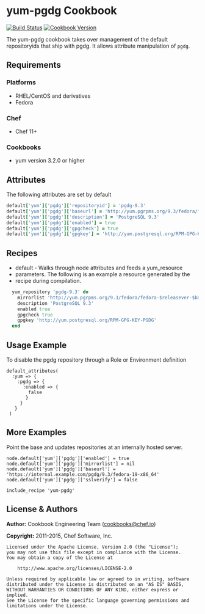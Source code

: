 # yum-pgdg Cookbook
[![Build Status](https://travis-ci.org/chef-cookbooks/yum-pgdg.svg?branch=master)](http://travis-ci.org/chef-cookbooks/yum-pgdg) [![Cookbook Version](https://img.shields.io/cookbook/v/yum-pgdg.svg)](https://supermarket.chef.io/cookbooks/yum-pgdg)

The yum-pgdg cookbook takes over management of the default repositoryids that ship with pgdg. It allows attribute manipulation of `pgdg`.

## Requirements
### Platforms
- RHEL/CentOS and derivatives
- Fedora

### Chef
- Chef 11+

### Cookbooks
- yum version 3.2.0 or higher

## Attributes
The following attributes are set by default

```ruby
default['yum']['pgdg']['repositoryid'] = 'pgdg-9.3'
default['yum']['pgdg']['baseurl'] = 'http://yum.pgrpms.org/9.3/fedora/fedora-$releasever-$basearch'
default['yum']['pgdg']['description'] = 'PostgreSQL 9.3'
default['yum']['pgdg']['enabled'] = true
default['yum']['pgdg']['gpgcheck'] = true
default['yum']['pgdg']['gpgkey'] = 'http://yum.postgresql.org/RPM-GPG-KEY-PGDG'
```

## Recipes
- default - Walks through node attributes and feeds a yum_resource
- parameters. The following is an example a resource generated by the
- recipe during compilation.

```ruby
  yum_repository 'pgdg-9.3' do
    mirrorlist 'http://yum.pgrpms.org/9.3/fedora/fedora-$releasever-$basearch'
    description 'PostgreSQL 9.3'
    enabled true
    gpgcheck true
    gpgkey 'http://yum.postgresql.org/RPM-GPG-KEY-PGDG'
  end
```

## Usage Example
To disable the pgdg repository through a Role or Environment definition

```
default_attributes(
  :yum => {
    :pgdg => {
      :enabled => {
        false
       }
     }
   }
 )
```

## More Examples
Point the base and updates repositories at an internally hosted server.

```
node.default['yum']['pgdg']['enabled'] = true
node.default['yum']['pgdg']['mirrorlist'] = nil
node.default['yum']['pgdg']['baseurl'] = 'https://internal.example.com/pgdg/9.3/fedora-19-x86_64'
node.default['yum']['pgdg']['sslverify'] = false

include_recipe 'yum-pgdg'
```

## License & Authors
**Author:** Cookbook Engineering Team ([cookbooks@chef.io](mailto:cookbooks@chef.io))

**Copyright:** 2011-2015, Chef Software, Inc.

```
Licensed under the Apache License, Version 2.0 (the "License");
you may not use this file except in compliance with the License.
You may obtain a copy of the License at

    http://www.apache.org/licenses/LICENSE-2.0

Unless required by applicable law or agreed to in writing, software
distributed under the License is distributed on an "AS IS" BASIS,
WITHOUT WARRANTIES OR CONDITIONS OF ANY KIND, either express or implied.
See the License for the specific language governing permissions and
limitations under the License.
```
